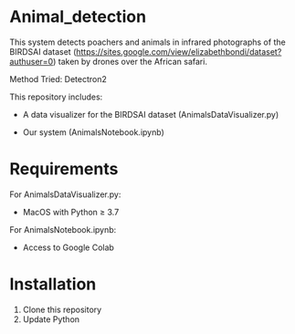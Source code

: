 # Animal_detection
This system detects poachers and animals in infrared photographs of the BIRDSAI dataset (https://sites.google.com/view/elizabethbondi/dataset?authuser=0) taken by drones over the African safari.

Method Tried: Detectron2

This repository includes:

- A data visualizer for the BIRDSAI dataset (AnimalsDataVisualizer.py)

- Our system (AnimalsNotebook.ipynb)

# Requirements
For AnimalsDataVisualizer.py:

- MacOS with Python ≥ 3.7

For AnimalsNotebook.ipynb:

- Access to Google Colab

# Installation
1. Clone this repository
2. Update Python
